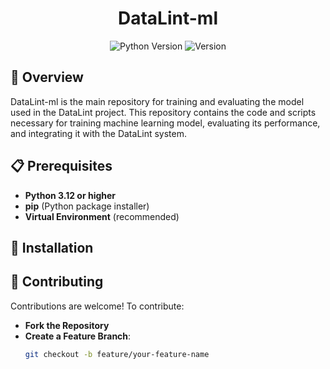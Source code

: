 <div align="center">
    <h1>DataLint-ml</h1>
</div>

<div align="center">
    <img src="https://img.shields.io/badge/Python-3.8%2B-blue?style=for-the-badge" alt="Python Version" />
    <img src="https://img.shields.io/badge/Version-1.0.0-informational?style=for-the-badge" alt="Version" />
</div>

## 📖 Overview

DataLint-ml is the main repository for training and evaluating the model used in the DataLint project.
This repository contains the code and scripts necessary for training machine learning model, evaluating its performance,
and integrating it with the DataLint system.

## 📋 Prerequisites

- **Python 3.12 or higher**
- **pip** (Python package installer)
- **Virtual Environment** (recommended)

## 🚀 Installation



## 🤝 Contributing

Contributions are welcome! To contribute:

- **Fork the Repository**
- **Create a Feature Branch**:
  ```bash
  git checkout -b feature/your-feature-name
    ```